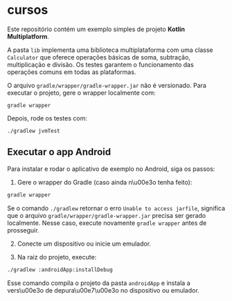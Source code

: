 # cursos

Este repositório contém um exemplo simples de projeto **Kotlin Multiplatform**.

A pasta `lib` implementa uma biblioteca multiplataforma com uma classe
`Calculator` que oferece operações básicas de soma, subtração,
multiplicação e divisão. Os testes garantem o funcionamento das
operações comuns em todas as plataformas.

O arquivo `gradle/wrapper/gradle-wrapper.jar` não é versionado. Para
executar o projeto, gere o wrapper localmente com:

```
gradle wrapper
```

Depois, rode os testes com:

```
./gradlew jvmTest
```

## Executar o app Android

Para instalar e rodar o aplicativo de exemplo no Android, siga os passos:

1. Gere o wrapper do Gradle (caso ainda n\u00e3o tenha feito):

```bash
gradle wrapper
```

Se o comando `./gradlew` retornar o erro `Unable to access jarfile`,
significa que o arquivo `gradle/wrapper/gradle-wrapper.jar` precisa ser
gerado localmente. Nesse caso, execute novamente `gradle wrapper` antes
de prosseguir.

2. Conecte um dispositivo ou inicie um emulador.

3. Na raiz do projeto, execute:

```bash
./gradlew :androidApp:installDebug
```

Esse comando compila o projeto da pasta `androidApp` e instala a vers\u00e3o de depura\u00e7\u00e3o no dispositivo ou emulador.

